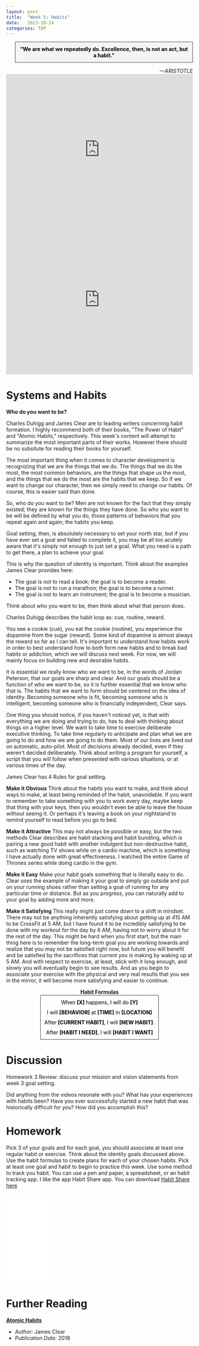 ```yaml
---
layout: post
title:  "Week 5: Habits"
date:   2023-10-24
categories: TAP
---
```


<blockquote style="background-color: #f4f4f4; border: 1px solid #333; padding: 10px; text-align: center;">
    <strong style="color: black;">“We are what we repeatedly do. Excellence, then, is not an act, but a habit.”</strong>
</blockquote>
<cite style="text-align: right; display: block;">—ARISTOTLE</cite>

<iframe width="100%" height="405" src="https://www.youtube.com/embed/mNeXuCYiE0U?si=lZed0Py7YgZ2QV6b" title="YouTube video player" frameborder="0" allow="accelerometer; autoplay; clipboard-write; encrypted-media; gyroscope; picture-in-picture; web-share" allowfullscreen></iframe>

<iframe width="100%" height="405" src="https://www.youtube.com/embed/OMbsGBlpP30?si=wSDeyfwjofg8OkV5" title="YouTube video player" frameborder="0" allow="accelerometer; autoplay; clipboard-write; encrypted-media; gyroscope; picture-in-picture; web-share" allowfullscreen></iframe>

# Systems and Habits

**Who do you want to be?**

Charles Duhigg and James Clear are to leading writers concerning habit formation. I highly recommend both of their books, "The Power of Habit" and "Atomic Habits," respectively. This week's content will attempt to summarize the most important parts of their works. However there should be no subsitute for reading their books for yourself.

The most important thing when it comes to character development is recognizing that we are the things that we do. The things that we do the most, the most common behaviors, are the things that shape us the most, and the things that we do the most are the habits that we keep. So if we want to change our character, then we simply need to change our habits. Of course, this is easier said than done.

So, who do you want to be? Men are not known for the fact that they simply existed; they are known for the things they have done. So who you want to be will be defined by what you do, those patterns of behaviors that you repeat again and again; the habits you keep.

Goal setting, then, is absolutely necessary to set your north star, but if you have ever set a goal and failed to complete it, you may be all too acutely aware that it's simply not enough to just set a goal. What you need is a path to get there, a plan to achieve your goal.

This is why the question of identity is important. Think about the examples James Clear provides here:

- The goal is not to read a book; the goal is to become a reader.
- The goal is not to run a marathon; the goal is to become a runner.
- The goal is not to learn an instrument; the goal is to become a musician.

Think about who you want to be, then think about what that person does. 

Charles Duhigg describes the habit loop as: cue, routine, reward.

You see a cookie (cue), you eat the cookie (routine), you experience the dopamine from the sugar (reward). Some kind of dopamine is almost always the reward so far as I can tell. It's important to understand how habits work in order to best understand how to both form new habits and to break bad habits or addiction, which we will discuss next week. For now, we will mainly focus on building new and desirable habits.

It is essential we really know who we want to be, in the words of Jordan Peterson, that our goals are sharp and clear. And our goals should be a function of who we want to be, so it is further essential that we know who that is. The habits that we want to form should be centered on the idea of identity. Becoming someone who is fit, becoming someone who is intelligent, becoming someone who is financially independent, Clear says.

One thing you should notice, if you haven't noticed yet, is that with everything we are doing and trying to do, has to deal with thinking about things on a higher level. We want to take time to exercise deliberate executive thinking. To take time regularly to anticipate and plan what we are going to do and how we are going to do them. Most of our lives are lived out on automatic, auto-pilot. Most of decisions already decided, even if they weren't decided deliberately. Think about writing a program for yourself, a script that you will follow when presented with various situations, or at various times of the day.


James Clear has 4 Rules for goal setting.

**Make it Obvious**
Think about the habits you want to make, and think about ways to make, at least being reminded of the habit, unavoidable. If you want to remember to take something with you to work every day, maybe keep that thing with your keys, then you wouldn't even be able to leave the house without seeing it. Or perhaps it's leaving a book on your nightstand to remind yourself to read before you go to bed.

**Make it Attractive**
This may not always be possible or easy, but the two methods Clear describes are habit stacking and habit bundling, which is pairing a new good habit with another indulgent but non-destructive habit, such as watching TV shows while on a cardio machine, which is something I have actually done with great effectiveness. I watched the entire Game of Thrones series while doing cardio in the gym.

**Make it Easy**
Make your habit goals something that is literally easy to do. Clear uses the example of making it your goal to simply go outside and put on your running shoes rather than setting a goal of running for any particular time or distance. But as you progress, you can naturally add to your goal by adding more and more.

**Make it Satisfying**
This really might just come down to a shift in mindset. There may not be anything inherently satisfying about getting up at 415 AM to be CrossFit at 5 AM, but I have found it to be incredibly satisfying to be done with my workout for the day by 6 AM, having not to worry about it for the rest of the day. This might be hard when you first start, but the main thing here is to remember the long-term goal you are working towards and realize that you may not be satisfied right now, but future you will benefit and be satisfied by the sacrifices that current you is making by waking up at 5 AM. And with respect to exercise, at least, stick with it long enough, and slowly you will eventually begin to see results. And as you begin to associate your exercise with the physical and very real results that you see
in the mirror, it will become more satisfying and easier to continue.

<center><strong>Habit Formulas</strong></center>

<div style="text-align: center;">
    <div style="border: 1px solid #333; padding: 10px; display: inline-block; color: black;">
        <p style="margin: 0 0 10px;">
            When <strong>[X]</strong> happens, I will do <strong>[Y]</strong>
        </p>
        <p style="margin: 0 0 10px;">
            I will <strong>[BEHAVIOR]</strong> at <strong>[TIME]</strong> in <strong>[LOCATION]</strong>
        </p>
        <p style="margin: 0 0 10px;">
            After <strong>[CURRENT HABIT]</strong>, I will <strong>[NEW HABIT]</strong>.
        </p>
        <p style="margin: 0;">
            After <strong>[HABIT I NEED]</strong>, I will <strong>[HABIT I WANT]</strong>
        </p>
    </div>
</div>


# Discussion

Homework 3 Review: discuss your mission and vision statements from week 3 goal setting. 

Did anything from the videos resonate with you? What has your experiences with habits been? Have you ever successfully started a new habit that was historically difficult for you? How did you accomplish this?

# Homework
Pick 3 of your goals and for each goal, you should associate at least one regular habit or exercise. Think about the identity goals discussed above. Use the habit formulas to create plans for each of your chosen habits. Pick at least one goal and habit to begin to practice this week. Use some method to track you habit. You can use a pen and paper, a spreadsheet, or an habit tracking app. I like the app Habit Share app. You can download [Habit Share here](https://habitshareapp.com)

<iframe sandbox="allow-popups allow-scripts allow-modals allow-forms allow-same-origin" style="width:120px;height:240px;" marginwidth="0" marginheight="0" scrolling="no" frameborder="0" src="//ws-na.amazon-adsystem.com/widgets/q?ServiceVersion=20070822&OneJS=1&Operation=GetAdHtml&MarketPlace=US&source=ss&ref=as_ss_li_til&ad_type=product_link&tracking_id=jrambo0e-20&language=en_US&marketplace=amazon&region=US&placement=B07RFSSYBH&asins=B07RFSSYBH&linkId=ef30b2427e38db8d07df7c83d3d94c96&show_border=true&link_opens_in_new_window=true"></iframe>

# Further Reading
**[Atomic Habits](https://amzn.to/47vRHCk)**
  - *Author:* James Clear
  - *Publication Date:* 2018